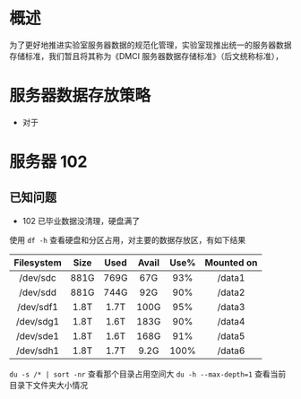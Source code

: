 # 概述

为了更好地推进实验室服务器数据的规范化管理，实验室现推出统一的服务器数据存储标准，我们暂且将其称为《DMCI 服务器数据存储标准》（后文统称标准），

# 服务器数据存放策略

- 对于

# 服务器 102

## 已知问题

- 102 已毕业数据没清理，硬盘满了

使用 `df -h` 查看硬盘和分区占用，对主要的数据存放区，有如下结果

| Filesystem | Size | Used | Avail | Use% | Mounted on |
| :--------: | :--: | :--: | :---: | :--: | :--------: |
|  /dev/sdc  | 881G | 769G |  67G  | 93%  |   /data1   |
|  /dev/sdd  | 881G | 744G |  92G  | 90%  |   /data2   |
| /dev/sdf1  | 1.8T | 1.7T | 100G  | 95%  |   /data3   |
| /dev/sdg1  | 1.8T | 1.6T | 183G  | 90%  |   /data4   |
| /dev/sde1  | 1.8T | 1.6T | 168G  | 91%  |   /data5   |
| /dev/sdh1  | 1.8T | 1.7T | 9.2G  | 100% |   /data6   |

`du -s /* | sort -nr` 查看那个目录占用空间大
`du -h --max-depth=1` 查看当前目录下文件夹大小情况
